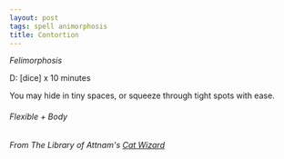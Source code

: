 ```yaml
---
layout: post
tags: spell animorphosis
title: Contortion
---
```


*Felimorphosis*

D: [dice] x 10 minutes

You may hide in tiny spaces, or squeeze through tight spots with ease.

###### Flexible + Body
###### From The Library of Attnam's [Cat Wizard](https://attnam.blogspot.com/2019/01/class-cat-wizard.html)
